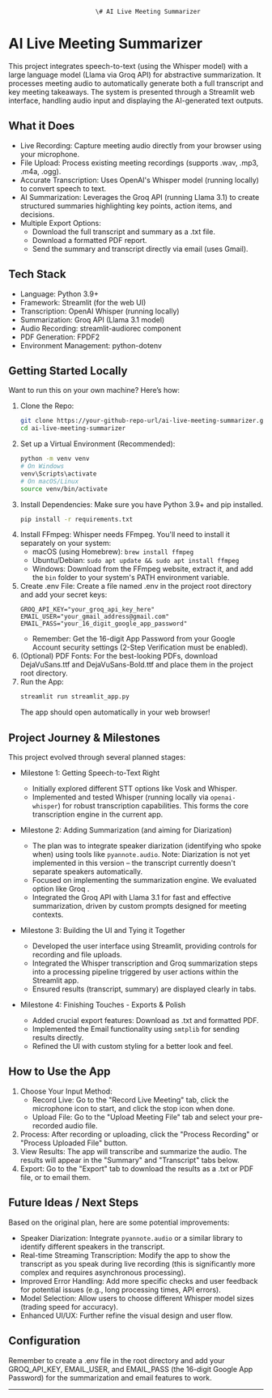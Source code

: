                             \# AI Live Meeting Summarizer

# AI Live Meeting Summarizer

This project integrates speech-to-text (using the Whisper model) with a large language model (Llama via Groq API) for abstractive summarization. It processes meeting audio to automatically generate both a full transcript and key meeting takeaways. The system is presented through a Streamlit web interface, handling audio input and displaying the AI-generated text outputs.

## What it Does

- Live Recording: Capture meeting audio directly from your browser using your microphone.
- File Upload: Process existing meeting recordings (supports .wav, .mp3, .m4a, .ogg).
- Accurate Transcription: Uses OpenAI's Whisper model (running locally) to convert speech to text.
- AI Summarization: Leverages the Groq API (running Llama 3.1) to create structured summaries highlighting key points, action items, and decisions.
- Multiple Export Options:
    - Download the full transcript and summary as a .txt file.
    - Download a formatted PDF report.
    - Send the summary and transcript directly via email (uses Gmail).

## Tech Stack

- Language: Python 3.9+
- Framework: Streamlit (for the web UI)
- Transcription: OpenAI Whisper (running locally)
- Summarization: Groq API (Llama 3.1 model)
- Audio Recording: streamlit-audiorec component
- PDF Generation: FPDF2
- Environment Management: python-dotenv

## Getting Started Locally

Want to run this on your own machine? Here’s how:

1.  Clone the Repo:
    ```bash
    git clone https://your-github-repo-url/ai-live-meeting-summarizer.git
    cd ai-live-meeting-summarizer
    ```
2.  Set up a Virtual Environment (Recommended):
    ```bash
    python -m venv venv
    # On Windows
    venv\Scripts\activate
    # On macOS/Linux
    source venv/bin/activate
    ```
3.  Install Dependencies: Make sure you have Python 3.9+ and pip installed.
    ```bash
    pip install -r requirements.txt
    ```
4.  Install FFmpeg: Whisper needs FFmpeg. You'll need to install it separately on your system:
    - macOS (using Homebrew): `brew install ffmpeg`
    - Ubuntu/Debian: `sudo apt update && sudo apt install ffmpeg`
    - Windows: Download from the FFmpeg website, extract it, and add the `bin` folder to your system's PATH environment variable.
5.  Create .env File: Create a file named .env in the project root directory and add your secret keys:
    ```dotenv
    GROQ_API_KEY="your_groq_api_key_here"
    EMAIL_USER="your_gmail_address@gmail.com"
    EMAIL_PASS="your_16_digit_google_app_password"
    ```
    - Remember: Get the 16-digit App Password from your Google Account security settings (2-Step Verification must be enabled).
6.  (Optional) PDF Fonts: For the best-looking PDFs, download DejaVuSans.ttf and DejaVuSans-Bold.ttf and place them in the project root directory.
7.  Run the App:
    ```bash
    streamlit run streamlit_app.py
    ```
    The app should open automatically in your web browser!

## Project Journey & Milestones

This project evolved through several planned stages:

- Milestone 1: Getting Speech-to-Text Right
    - Initially explored different STT options like Vosk and Whisper.
    - Implemented and tested Whisper (running locally via `openai-whisper`) for robust transcription capabilities. This forms the core transcription engine in the current app.

- Milestone 2: Adding Summarization (and aiming for Diarization)
    - The plan was to integrate speaker diarization (identifying who spoke when) using tools like `pyannote.audio`. Note: Diarization is not yet implemented in this version – the transcript currently doesn't separate speakers automatically.
    - Focused on implementing the summarization engine. We evaluated option like Groq .
    - Integrated the Groq API with Llama 3.1 for fast and effective summarization, driven by custom prompts designed for meeting contexts.

- Milestone 3: Building the UI and Tying it Together
    - Developed the user interface using Streamlit, providing controls for recording and file uploads.
    - Integrated the Whisper transcription and Groq summarization steps into a processing pipeline triggered by user actions within the Streamlit app.
    - Ensured results (transcript, summary) are displayed clearly in tabs.

- Milestone 4: Finishing Touches - Exports & Polish
    - Added crucial export features: Download as .txt and formatted PDF.
    - Implemented the Email functionality using `smtplib` for sending results directly.
    - Refined the UI with custom styling for a better look and feel.

## How to Use the App

1.  Choose Your Input Method:
    - Record Live: Go to the "Record Live Meeting" tab, click the microphone icon to start, and click the stop icon when done.
    - Upload File: Go to the "Upload Meeting File" tab and select your pre-recorded audio file.
2.  Process: After recording or uploading, click the "Process Recording" or "Process Uploaded File" button.
3.  View Results: The app will transcribe and summarize the audio. The results will appear in the "Summary" and "Transcript" tabs below.
4.  Export: Go to the "Export" tab to download the results as a .txt or PDF file, or to email them.

## Future Ideas / Next Steps

Based on the original plan, here are some potential improvements:

- Speaker Diarization: Integrate `pyannote.audio` or a similar library to identify different speakers in the transcript.
- Real-time Streaming Transcription: Modify the app to show the transcript as you speak during live recording (this is significantly more complex and requires asynchronous processing).
- Improved Error Handling: Add more specific checks and user feedback for potential issues (e.g., long processing times, API errors).
- Model Selection: Allow users to choose different Whisper model sizes (trading speed for accuracy).
- Enhanced UI/UX: Further refine the visual design and user flow.

## Configuration

Remember to create a .env file in the root directory and add your GROQ_API_KEY, EMAIL_USER, and EMAIL_PASS (the 16-digit Google App Password) for the summarization and email features to work.

---


